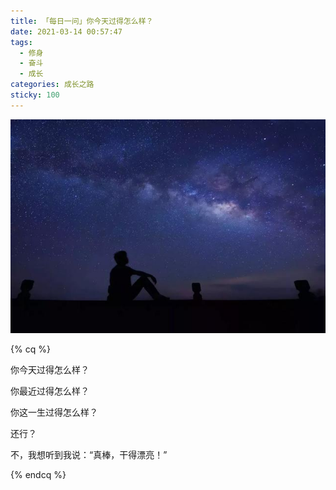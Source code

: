 ```yaml
---
title: 「每日一问」你今天过得怎么样？
date: 2021-03-14 00:57:47
tags:
  - 修身
  - 奋斗
  - 成长
categories: 成长之路
sticky: 100
---
```


![](/images/rethink.jpeg)

{% cq %}

你今天过得怎么样？

你最近过得怎么样？

你这一生过得怎么样？

还行？

不，我想听到我说：“真棒，干得漂亮！”

{% endcq %}